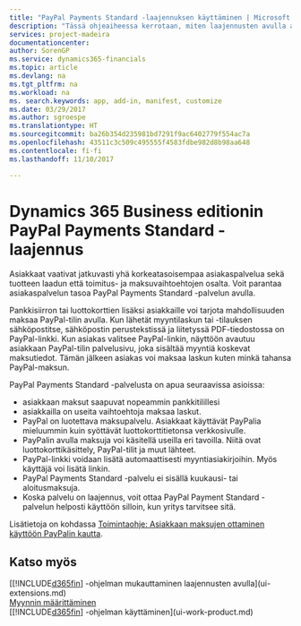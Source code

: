 ```yaml
---
title: "PayPal Payments Standard -laajennuksen käyttäminen | Microsoft Docs"
description: "Tässä ohjeaiheessa kerrotaan, miten laajennusten avulla asiakkaille voidaan antaa mahdollisuus suorittaa PayPal-maksuja."
services: project-madeira
documentationcenter: 
author: SorenGP
ms.service: dynamics365-financials
ms.topic: article
ms.devlang: na
ms.tgt_pltfrm: na
ms.workload: na
ms. search.keywords: app, add-in, manifest, customize
ms.date: 03/29/2017
ms.author: sgroespe
ms.translationtype: HT
ms.sourcegitcommit: ba26b354d235981bd7291f9ac6402779f554ac7a
ms.openlocfilehash: 43511c3c509c495555f4583fdbe982d8b98aa648
ms.contentlocale: fi-fi
ms.lasthandoff: 11/10/2017

---
```

# <a name="the-paypal-payments-standard-extension-to-dynamics-365-business-edition"></a>Dynamics 365 Business editionin PayPal Payments Standard -laajennus 
Asiakkaat vaativat jatkuvasti yhä korkeatasoisempaa asiakaspalvelua sekä tuotteen laadun että toimitus- ja maksuvaihtoehtojen osalta. Voit parantaa asiakaspalvelun tasoa PayPal Payments Standard -palvelun avulla.

Pankkisiirron tai luottokorttien lisäksi asiakkaille voi tarjota mahdollisuuden maksaa PayPal-tilin avulla. Kun lähetät myyntilaskun tai -tilauksen sähköpostitse, sähköpostin perustekstissä ja liitetyssä PDF-tiedostossa on PayPal-linkki. Kun asiakas valitsee PayPal-linkin, näyttöön avautuu asiakkaan PayPal-tilin palvelusivu, joka sisältää myyntiä koskevat maksutiedot. Tämän jälkeen asiakas voi maksaa laskun kuten minkä tahansa PayPal-maksun.

PayPal Payments Standard -palvelusta on apua seuraavissa asioissa:

* asiakkaan maksut saapuvat nopeammin pankkitilillesi
* asiakkailla on useita vaihtoehtoja maksaa laskut.
* PayPal on luotettava maksupalvelu. Asiakkaat käyttävät PayPalia mieluummin kuin syöttävät luottokorttitietonsa verkkosivulle.
* PayPalin avulla maksuja voi käsitellä useilla eri tavoilla. Niitä ovat luottokorttikäsittely, PayPal-tilit ja muut lähteet.
* PayPal-linkki voidaan lisätä automaattisesti myyntiasiakirjoihin. Myös käyttäjä voi lisätä linkin.
* PayPal Payments Standard -palvelu ei sisällä kuukausi- tai aloitusmaksuja.
* Koska palvelu on laajennus, voit ottaa PayPal Payment Standard -palvelun helposti käyttöön silloin, kun yritys tarvitsee sitä.  

Lisätietoja on kohdassa [Toimintaohje: Asiakkaan maksujen ottaminen käyttöön PayPalin kautta](sales-how-enable-payment-service-extensions.md).

## <a name="see-also"></a>Katso myös
[[!INCLUDE[d365fin](includes/d365fin_md.md)] -ohjelman mukauttaminen laajennusten avulla](ui-extensions.md)  
[Myynnin määrittäminen](sales-setup-sales.md)  
[[!INCLUDE[d365fin](includes/d365fin_md.md)] -ohjelman käyttäminen](ui-work-product.md)

